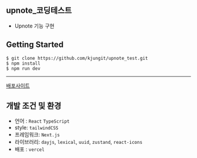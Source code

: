 ## upnote_코딩테스트
- Upnote 기능 구현

  
## Getting Started

```
$ git clone https://github.com/kjungit/upnote_test.git
$ npm install
$ npm run dev
```

---

[배포사이트](https://upnote-test.vercel.app/)

## 개발 조건 및 환경
- 언어 : `React` `TypeScript`
- style: `tailwindCSS`
- 프레임워크: `Next.js`
- 라이브러리: `dayjs`, `lexical`, `uuid`, `zustand`, `react-icons`
- 배포 : `vercel`
